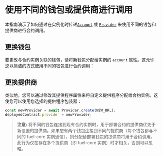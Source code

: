 # 使用不同的钱包或提供商进行调用

本指南演示了如何通过在实例化时传递[`Account`](../../api/Account/Account) 或 [`Provider`](../../api/Account/Provider) 来使用不同的钱包和提供商进行合约调用。

## 更换钱包

要更改与合约实例关联的钱包，请将新钱包分配给实例的 `account` 属性。这允许您以简洁的方式使用不同的钱包进行合约调用：

<!-- <<< ../../docs-snippets/src/guide/contracts/calls-with-different-wallets.test.ts#calls-with-different-wallets-1{ts:line-numbers} -->

## 更换提供商

类似地，您可以通过修改其提供程序属性来将自定义提供程序分配给合约实例。这使您可以使用您选择的提供程序包装器：
<!-- TODO: Replace with a proper snippet. We lost this snippet because this test had to be removed/changed -->

```ts
const newProvider = await Provider.create(NEW_URL);
deployedContract.provider = newProvider;
```

> **注意:** 将不同的钱包连接到现有合约实例时，用于部署合约的提供商优先于新设置的提供商。如果您有两个钱包连接到不同的提供商（每个钱包都与不同的 fuel-core 实例通信），则分配给部署钱包的提供商将用于合约调用。此行为仅在存在多个提供商（即 fuel-core 实例）时才相关，否则可以忽略。
